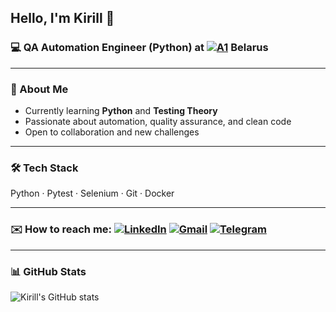 <!-- ### Hi there 👋 -->

<!--
**KirillKovalkin/KirillKovalkin** is a ✨ _special_ ✨ repository because its `README.md` (this file) appears on your GitHub profile.

Here are some ideas to get you started:

- 🔭 I’m currently working on ...
- 🌱 I’m currently learning ...
- 👯 I’m looking to collaborate on ...
- 🤔 I’m looking for help with ...
- 💬 Ask me about ...
- 📫 How to reach me: ...
- 😄 Pronouns: ...
- ⚡ Fun fact: ...
-->


## Hello, I'm Kirill 👋

### 💻 QA Automation Engineer (Python) at [![A1](https://upload.wikimedia.org/wikipedia/commons/thumb/b/b2/Logo_of_A1.svg/20px-Logo_of_A1.svg.png)](https://a1.by/en/) Belarus

---

### 🚀 About Me

- Currently learning **Python** and **Testing Theory**  
- Passionate about automation, quality assurance, and clean code  
- Open to collaboration and new challenges

---

### 🛠️ Tech Stack

Python · Pytest · Selenium · Git · Docker

---

### ✉️ How to reach me: [![LinkedIn](https://custom-icon-badges.demolab.com/badge/LinkedIn-0A66C2?logo=linkedin-white&logoColor=fff)](https://www.linkedin.com/in/kirill-kovalkin-07329982/) [![Gmail](https://img.shields.io/badge/Gmail-D14836?logo=gmail&logoColor=white)](mailto:kiryll.kovalkin@gmail.com) [![Telegram](https://img.shields.io/badge/Telegram-2CA5E0?logo=telegram&logoColor=white)](https://t.me/alohaguys)

---

### 📊 GitHub Stats

![Kirill's GitHub stats](https://github-readme-stats.vercel.app/api?username=KirillKovalkin&show_icons=true&theme=radical)
